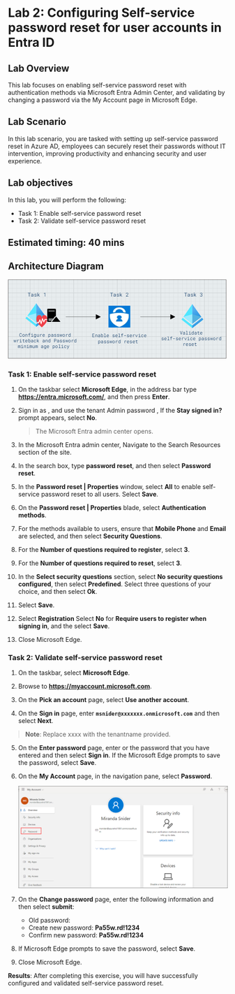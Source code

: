 # Lab 2: Configuring Self-service password reset for user accounts in Entra ID

## Lab Overview 

This lab focuses on enabling self-service password reset with authentication methods via Microsoft Entra Admin Center, and validating by changing a password via the My Account page in Microsoft Edge.

## Lab Scenario

In this lab scenario, you are tasked with setting up self-service password reset in Azure AD, employees can securely reset their passwords without IT intervention, improving productivity and enhancing security and user experience.

## Lab objectives

In this lab, you will perform the following:

- Task 1: Enable self-service password reset
- Task 2: Validate self-service password reset

## Estimated timing: 40 mins

## Architecture Diagram

  ![Lab overview.](../media/Arch_diagram_Lab_02.png)

### Task 1: Enable self-service password reset

1. On the taskbar select **Microsoft Edge**, in the address bar type **https://entra.microsoft.com/**, and then press **Enter**.

2. Sign in as  **<inject key="AzureAdUserEmail"></inject>**, and use the tenant Admin password **<inject key="AzureAdUserPassword"></inject>**, If the **Stay signed in?** prompt appears, select **No**.  

   > The Microsoft Entra admin center opens.

3. In the Microsoft Entra admin center, Navigate to the Search Resources section of the site.

4. In the search box, type **password reset**, and then select **Password reset**.

5. In the **Password reset | Properties** window, select **All** to enable self-service password reset to all users. Select **Save**.

6. On the **Password reset | Properties** blade, select **Authentication methods**.

7. For the methods available to users, ensure that **Mobile Phone** and **Email** are selected, and then select **Security Questions**.

8. For the **Number of questions required to register**, select **3**.

9. For the **Number of questions required to reset**, select **3**.

10. In the **Select security questions** section, select **No security questions configured**, then select **Predefined**. Select three questions of your choice, and then select **Ok**.

11. Select **Save**.

12. Select **Registration** Select **No** for **Require users to register when signing in**, and the select **Save**.

13. Close Microsoft Edge.

### Task 2: Validate self-service password reset

1. On the taskbar, select **Microsoft Edge**.

2. Browse to **https://myaccount.microsoft.com**. 

3. On the **Pick an account** page, select **Use another account**.

4. On the **Sign in** page, enter **`msnider@xxxxxxx.onmicrosoft.com`** and then select **Next**.

  >**Note**: Replace xxxx with the tenantname provided.

5. On the **Enter password** page, enter **<inject key="AzureAdUserPassword"></inject>** or the password that you have entered and then select **Sign in**. If the Microsoft Edge prompts to save the password, select **Save**.

6. On the **My Account** page, in the navigation pane, select **Password**.

    ![](../media/lab2-8.png)

7. On the **Change password** page, enter the following information and then select **submit**:
     - Old password: **<inject key="AzureAdUserPassword"></inject>**
     - Create new password: **Pa55w.rd!1234**
     - Confirm new password: **Pa55w.rd!1234**

8. If Microsoft Edge prompts to save the password, select **Save**.

9. Close Microsoft Edge.

**Results**: After completing this exercise, you will have successfully configured and validated self-service password reset.

